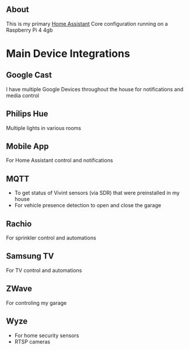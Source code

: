 ## About

This is my primary [Home Assistant](https://home-assistant.io/) Core configuration running on a Raspberry Pi 4 4gb

# Main Device Integrations
## Google Cast
I have multiple Google Devices throughout the house for notifications and media control

## Philips Hue
Multiple lights in various rooms

## Mobile App
For Home Assistant control and notifications

## MQTT
* To get status of Vivint sensors (via SDR) that were preinstalled in my house
* For vehicle presence detection to open and close the garage

## Rachio
For sprinkler control and automations

## Samsung TV
For TV control and automations

## ZWave
For controling my garage

## Wyze
* For home security sensors
* RTSP cameras